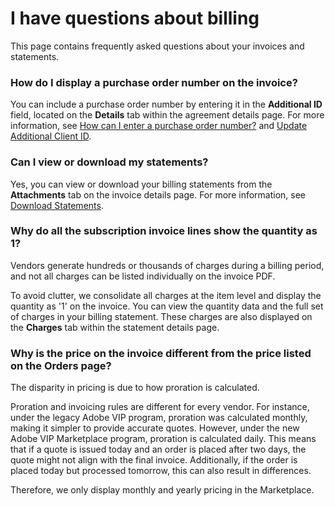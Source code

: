 # I have questions about billing

This page contains frequently asked questions about your invoices and statements.&#x20;

### How do I display a purchase order number on the invoice?&#x20;

You can include a purchase order number by entering it in the **Additional ID** field, located on the **Details** tab within the agreement details page. For more information, see [How can I enter a purchase order number?](how-do-you-handle-purchase-order-numbers-in-subscription-based-models.md#client-guidance-on-po-numbers-and-invoices) and [Update Additional Client ID](../../modules-and-features/marketplace/agreements/edit-agreement-id.md).

### Can I view or download my statements?

Yes, you can view or download your billing statements from the **Attachments** tab on the invoice details page. For more information, see [Download Statements](../../modules-and-features/billing/statements/download-statements.md).

### Why do all the subscription invoice lines show the quantity as 1?

Vendors generate hundreds or thousands of charges during a billing period, and not all charges can be listed individually on the invoice PDF.&#x20;

To avoid clutter, we consolidate all charges at the item level and display the quantity as '1' on the invoice. You can view the quantity data and the full set of charges in your billing statement. These charges are also displayed on the **Charges** tab within the statement details page.

### Why is the price on the invoice different from the price listed on the Orders page?

The disparity in pricing is due to how proration is calculated.

Proration and invoicing rules are different for every vendor. For instance, under the legacy Adobe VIP program, proration was calculated monthly, making it simpler to provide accurate quotes. However, under the new Adobe VIP Marketplace program, proration is calculated daily. This means that if a quote is issued today and an order is placed after two days, the quote might not align with the final invoice. Additionally, if the order is placed today but processed tomorrow, this can also result in differences.

Therefore, we only display monthly and yearly pricing in the Marketplace.

